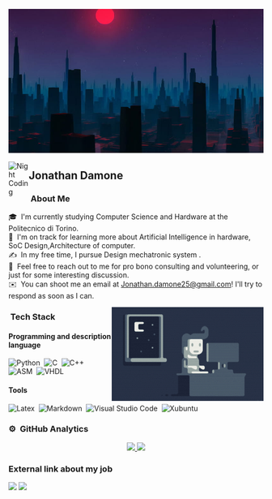 ![Jonathan Damone](https://github.com/jonathan2503/jonathan2503/blob/279a7d5f879e57627bc7ebc3147c07f1dfe60aa2/foto/HD-wallpaper-city-cyber-night-digital-art-digital-art-artist-artwork.jpg )

<img alt="Night Coding" src="./assets/Hand%20Wave.gif" width='40' align="left"/><h2>Jonathan Damone</h2>



### &nbsp;About Me

🎓 &nbsp;I'm currently studying Computer Science and Hardware at the Politecnico di Torino.\
🌱 &nbsp;I'm on track for learning more about Artificial Intelligence in hardware, SoC Design,Architecture of computer.\
✍️ &nbsp;In my free time, I pursue  Design mechatronic system .\
💬 &nbsp;Feel free to reach out to me for pro bono consulting and volunteering, or just for some interesting discussion.\
✉️ &nbsp;You can shoot me an email at Jonathan.damone25@gmail.com! I'll try to respond as soon as I can.


<img alt="Night Coding" src="https://raw.githubusercontent.com/AVS1508/AVS1508/master/assets/Night-Coding.gif" align="right"/>

### &nbsp;Tech Stack

#### Programming and description language 
![Python](https://img.shields.io/badge/-Python-05122A?style=flat&logo=python)&nbsp;
![C](https://img.shields.io/badge/-C-05122A?style=flat&logo=C&logoColor=A8B9CC)&nbsp;
![C++](https://img.shields.io/badge/-C++-05122A?style=flat&logo=C%2B%2B&logoColor=00599C)&nbsp;
![ASM](https://img.shields.io/badge/-ARM-05122A?style=flat&logo=assemblyscript&logoColor=00599C)&nbsp;
![VHDL](https://img.shields.io/badge/-VHDL-05122A?style=flat&logo=velog&logoColor=00599C)&nbsp;
#### Tools
![Latex](https://img.shields.io/badge/-Latex-05122A?style=flat&logo=latex)&nbsp;
![Markdown](https://img.shields.io/badge/-Markdown-05122A?style=flat&logo=markdown)&nbsp;
![Visual Studio Code](https://img.shields.io/badge/-Visual%20Studio%20Code-05122A?style=flat&logo=visual-studio-code&logoColor=007ACC)&nbsp;
![Xubuntu](https://img.shields.io/badge/-Linux-05122A?style=flat&logo=ubuntu)&nbsp;


### ⚙️ &nbsp;GitHub Analytics
<p align="center">
<a href="https://github.com/jonathan2503">
  <img height="180em" src="https://github-readme-stats-eight-theta.vercel.app/api?username=jonathan2503&show_icons=true&theme=algolia&include_all_commits=true&count_private=true"/>
  <img height="180em" src="https://github-readme-stats-eight-theta.vercel.app/api/top-langs/?username=jonathan2503&layout=compact&langs_count=8&theme=algolia"/>
</a>
</p>


### External link about my job
<p align="center">

<a href="https://www.researchgate.net/profile/Jonathan-Damone"><img src="https://img.shields.io/badge/-Jonathan%20Damone-00CCBB?style=flat&logo=ResearchGate&logoColor=white"/></a>
<a href="https://www.linkedin.com/in/jonathan-damone-5b081b207/"><img src="https://img.shields.io/badge/-Jonathan%20Damone-0077B5?style=flat&logo=Linkedin&logoColor=white"/></a>


</p>
<!--...
###  &nbsp;Connect with Me

<p align="center">
<a href="https://www.adityavsingh.com"><img src="https://img.shields.io/badge/-adityavsingh.com-3423A6?style=flat&logo=Google-Chrome&logoColor=white"/></a>


</p>
